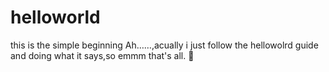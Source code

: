 # helloworld
this is the simple beginning
Ah……,acually i just follow the hellowolrd guide and doing what it says,so emmm that's all.
:thinking:

